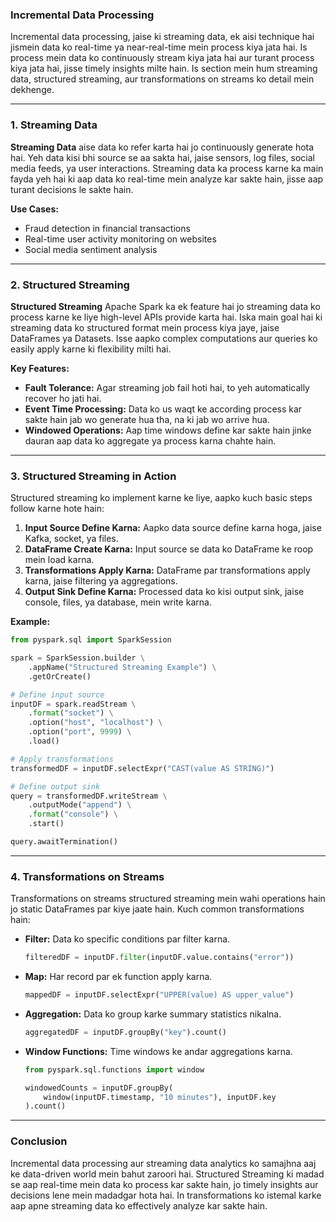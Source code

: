 ### **Incremental Data Processing**

Incremental data processing, jaise ki streaming data, ek aisi technique hai jismein data ko real-time ya near-real-time mein process kiya jata hai. Is process mein data ko continuously stream kiya jata hai aur turant process kiya jata hai, jisse timely insights milte hain. Is section mein hum streaming data, structured streaming, aur transformations on streams ko detail mein dekhenge.

---

### **1. Streaming Data**

**Streaming Data** aise data ko refer karta hai jo continuously generate hota hai. Yeh data kisi bhi source se aa sakta hai, jaise sensors, log files, social media feeds, ya user interactions. Streaming data ka process karne ka main fayda yeh hai ki aap data ko real-time mein analyze kar sakte hain, jisse aap turant decisions le sakte hain.

**Use Cases:**
- Fraud detection in financial transactions
- Real-time user activity monitoring on websites
- Social media sentiment analysis

---

### **2. Structured Streaming**

**Structured Streaming** Apache Spark ka ek feature hai jo streaming data ko process karne ke liye high-level APIs provide karta hai. Iska main goal hai ki streaming data ko structured format mein process kiya jaye, jaise DataFrames ya Datasets. Isse aapko complex computations aur queries ko easily apply karne ki flexibility milti hai.

**Key Features:**
- **Fault Tolerance:** Agar streaming job fail hoti hai, to yeh automatically recover ho jati hai.
- **Event Time Processing:** Data ko us waqt ke according process kar sakte hain jab wo generate hua tha, na ki jab wo arrive hua.
- **Windowed Operations:** Aap time windows define kar sakte hain jinke dauran aap data ko aggregate ya process karna chahte hain.

---

### **3. Structured Streaming in Action**

Structured streaming ko implement karne ke liye, aapko kuch basic steps follow karne hote hain:

1. **Input Source Define Karna:** Aapko data source define karna hoga, jaise Kafka, socket, ya files.
2. **DataFrame Create Karna:** Input source se data ko DataFrame ke roop mein load karna.
3. **Transformations Apply Karna:** DataFrame par transformations apply karna, jaise filtering ya aggregations.
4. **Output Sink Define Karna:** Processed data ko kisi output sink, jaise console, files, ya database, mein write karna.

**Example:**

```python
from pyspark.sql import SparkSession

spark = SparkSession.builder \
    .appName("Structured Streaming Example") \
    .getOrCreate()

# Define input source
inputDF = spark.readStream \
    .format("socket") \
    .option("host", "localhost") \
    .option("port", 9999) \
    .load()

# Apply transformations
transformedDF = inputDF.selectExpr("CAST(value AS STRING)")

# Define output sink
query = transformedDF.writeStream \
    .outputMode("append") \
    .format("console") \
    .start()

query.awaitTermination()
```

---

### **4. Transformations on Streams**

Transformations on streams structured streaming mein wahi operations hain jo static DataFrames par kiye jaate hain. Kuch common transformations hain:

- **Filter:** Data ko specific conditions par filter karna.
  
  ```python
  filteredDF = inputDF.filter(inputDF.value.contains("error"))
  ```

- **Map:** Har record par ek function apply karna.

  ```python
  mappedDF = inputDF.selectExpr("UPPER(value) AS upper_value")
  ```

- **Aggregation:** Data ko group karke summary statistics nikalna.

  ```python
  aggregatedDF = inputDF.groupBy("key").count()
  ```

- **Window Functions:** Time windows ke andar aggregations karna.

  ```python
  from pyspark.sql.functions import window

  windowedCounts = inputDF.groupBy(
      window(inputDF.timestamp, "10 minutes"), inputDF.key
  ).count()
  ```

---

### **Conclusion**

Incremental data processing aur streaming data analytics ko samajhna aaj ke data-driven world mein bahut zaroori hai. Structured Streaming ki madad se aap real-time mein data ko process kar sakte hain, jo timely insights aur decisions lene mein madadgar hota hai. In transformations ko istemal karke aap apne streaming data ko effectively analyze kar sakte hain.
